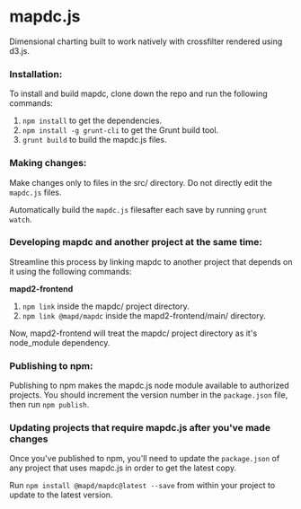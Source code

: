 mapdc.js
=====

Dimensional charting built to work natively with crossfilter rendered using d3.js.

### Installation:

To install and build mapdc, clone down the repo and run the following commands:

1. `npm install` to get the dependencies.
2. `npm install -g grunt-cli` to get the Grunt build tool.
3. `grunt build` to build the mapdc.js files.

### Making changes:

Make changes only to files in the src/ directory. Do not directly edit the `mapdc.js` files.

Automatically build the `mapdc.js` filesafter each save by running `grunt watch`.

### Developing mapdc and another project at the same time:

Streamline this process by linking mapdc to another project that depends on it using the following commands:

**mapd2-frontend**

1. `npm link` inside the mapdc/ project directory.
2. `npm link @mapd/mapdc` inside the mapd2-frontend/main/ directory.

Now, mapd2-frontend will treat the mapdc/ project directory as it's node_module dependency.

### Publishing to npm:

Publishing to npm makes the mapdc.js node module available to authorized projects.
You should increment the version number in the `package.json` file, then run `npm publish`.

### Updating projects that require mapdc.js after you've made changes
Once you've published to npm, you'll need to update the `package.json` of any project that uses mapdc.js in order to get the latest copy.

Run `npm install @mapd/mapdc@latest --save` from within your project to update to the latest version.


